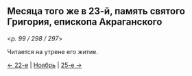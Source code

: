
## Месяца того же в 23-й, память святого Григория, епископа Акраганского

<*p. 99 / 298 / 297*>

Читается на утрене его житие.  

[← 22-е](11_22_AST.ru.md) | [Ноябрь](README.md#23-й) | [25-е →](11_25_AST.ru.md) 
